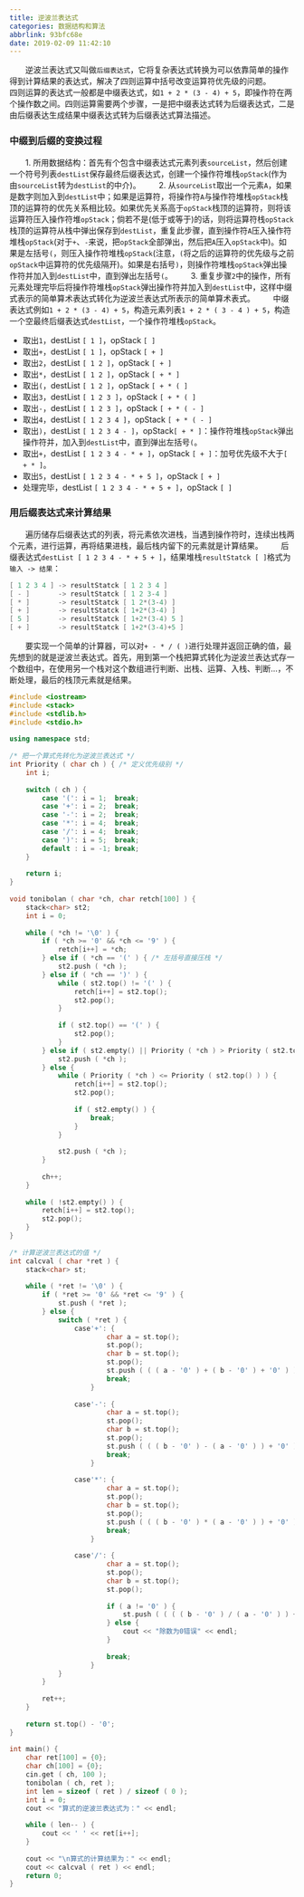 ```yaml
---
title: 逆波兰表达式
categories: 数据结构和算法
abbrlink: 93bfc68e
date: 2019-02-09 11:42:10
---
```

&emsp;&emsp;逆波兰表达式又叫做`后缀表达式`，它将复杂表达式转换为可以依靠简单的操作得到计算结果的表达式，解决了四则运算中括号改变运算符优先级的问题。<!--more-->
&emsp;&emsp;四则运算的表达式一般都是中缀表达式，如`1 + 2 * (3 - 4) + 5`，即操作符在两个操作数之间。四则运算需要两个步骤，一是把中缀表达式转为后缀表达式，二是由后缀表达生成结果中缀表达式转为后缀表达式算法描述。

### 中缀到后缀的变换过程

&emsp;&emsp;1. 所用数据结构：首先有个包含中缀表达式元素列表`sourceList`，然后创建一个符号列表`destList`保存最终后缀表达式，创建一个操作符堆栈`opStack`(作为由`sourceList`转为`destList`的中介)。
&emsp;&emsp;2. 从`sourceList`取出一个元素`A`，如果是数字则加入到`destList`中；如果是运算符，将操作符`A`与操作符堆栈`opStack`栈顶的运算符的优先关系相比较。如果优先关系高于`opStack`栈顶的运算符，则将该运算符压入操作符堆`opStack`；倘若不是(低于或等于)的话，则将运算符栈`opStack`栈顶的运算符从栈中弹出保存到`destList`，重复此步骤，直到操作符`A`压入操作符堆栈`opStack`(对于`+`、`-`来说，把`opStack`全部弹出，然后把`A`压入`opStack`中)。如果是左括号`(`，则压入操作符堆栈`opStack`(注意，`(`将之后的运算符的优先级与之前`opStack`中运算符的优先级隔开)。如果是右括号`)`，则操作符堆栈`opStack`弹出操作符并加入到`destList`中，直到弹出左括号`(`。
&emsp;&emsp;3. 重复步骤`2`中的操作，所有元素处理完毕后将操作符堆栈`opStack`弹出操作符并加入到`destList`中，这样中缀式表示的简单算术表达式转化为逆波兰表达式所表示的简单算术表式。
&emsp;&emsp;中缀表达式例如`1 + 2 * (3 - 4) + 5`，构造元素列表`1 + 2 * ( 3 - 4 ) + 5`，构造一个空最终后缀表达式`destList`，一个操作符堆栈`opStack`。

- 取出`1`，destList `[ 1 ]`，opStack `[ ]`
- 取出`+`，destList `[ 1 ]`，opStack `[ + ]`
- 取出`2`，destList `[ 1 2 ]`，opStack `[ + ]`
- 取出`*`，destList `[ 1 2 ]`，opStack `[ + * ]`
- 取出`(`，destList `[ 1 2 ]`，opStack `[ + * ( ]`
- 取出`3`，destList `[ 1 2 3 ]`，opStack `[ + * ( ]`
- 取出`-`，destList `[ 1 2 3 ]`，opStack `[ + * ( - ]`
- 取出`4`，destList `[ 1 2 3 4 ]`，opStack `[ + * ( - ]`
- 取出`)`，destList `[ 1 2 3 4 - ]`，opStack`[ + * ]`：操作符堆栈`opStack`弹出操作符并，加入到`destList`中，直到弹出左括号`(`。
- 取出`+`，destList `[ 1 2 3 4 - * + ]`，opStack `[ + ]`：加号优先级不大于`[ + * ]`。
- 取出`5`，destList `[ 1 2 3 4 - * + 5 ]`，opStack `[ + ]`
- 处理完毕，destList `[ 1 2 3 4 - * + 5 + ]`，opStack `[ ]`

### 用后缀表达式来计算结果

&emsp;&emsp;遍历储存后缀表达式的列表，将元素依次进栈，当遇到操作符时，连续出栈两个元素，进行运算，再将结果进栈，最后栈内留下的元素就是计算结果。
&emsp;&emsp;后缀表达式`destList [ 1 2 3 4 - * + 5 + ]`，结果堆栈`resultStatck [ ]`格式为`输入 -> 结果`：

``` cpp
[ 1 2 3 4 ] -> resultStatck [ 1 2 3 4 ]
[ - ]       -> resultStatck [ 1 2 3-4 ]
[ * ]       -> resultStatck [ 1 2*(3-4) ]
[ + ]       -> resultStatck [ 1+2*(3-4) ]
[ 5 ]       -> resultStatck [ 1+2*(3-4) 5 ]
[ + ]       -> resultStatck [ 1+2*(3-4)+5 ]
```

&emsp;&emsp;要实现一个简单的计算器，可以对`+ - * / ( )`进行处理并返回正确的值，最先想到的就是逆波兰表达式。首先，用到第一个栈把算式转化为逆波兰表达式存一个数组中，在使用另一个栈对这个数组进行判断、出栈、运算、入栈、判断...，不断处理，最后的栈顶元素就是结果。

``` cpp
#include <iostream>
#include <stack>
#include <stdlib.h>
#include <stdio.h>
​
using namespace std;
​
/* 把一个算式先转化为逆波兰表达式 */
int Priority ( char ch ) { /* 定义优先级别 */
    int i;
​
    switch ( ch ) {
        case '(': i = 1;  break;
        case '+': i = 2;  break;
        case '-': i = 2;  break;
        case '*': i = 4;  break;
        case '/': i = 4;  break;
        case ')': i = 5;  break;
        default : i = -1; break;
    }
​
    return i;
}
​
void tonibolan ( char *ch, char retch[100] ) {
    stack<char> st2;
    int i = 0;
​
    while ( *ch != '\0' ) {
        if ( *ch >= '0' && *ch <= '9' ) {
            retch[i++] = *ch;
        } else if ( *ch == '(' ) { /* 左括号直接压栈 */
            st2.push ( *ch );
        } else if ( *ch == ')' ) {
            while ( st2.top() != '(' ) {
                retch[i++] = st2.top();
                st2.pop();
            }
​
            if ( st2.top() == '(' ) {
                st2.pop();
            }
        } else if ( st2.empty() || Priority ( *ch ) > Priority ( st2.top() ) ) {
            st2.push ( *ch );
        } else {
            while ( Priority ( *ch ) <= Priority ( st2.top() ) ) {
                retch[i++] = st2.top();
                st2.pop();
​
                if ( st2.empty() ) {
                    break;
                }
            }
​
            st2.push ( *ch );
        }
​
        ch++;
    }
​
    while ( !st2.empty() ) {
        retch[i++] = st2.top();
        st2.pop();
    }
}
​
/* 计算逆波兰表达式的值 */
int calcval ( char *ret ) {
    stack<char> st;
​
    while ( *ret != '\0' ) {
        if ( *ret >= '0' && *ret <= '9' ) {
            st.push ( *ret );
        } else {
            switch ( *ret ) {
                case'+': {
                        char a = st.top();
                        st.pop();
                        char b = st.top();
                        st.pop();
                        st.push ( ( ( a - '0' ) + ( b - '0' ) + '0' ) );
                        break;
                    }
​
                case'-': {
                        char a = st.top();
                        st.pop();
                        char b = st.top();
                        st.pop();
                        st.push ( ( ( b - '0' ) - ( a - '0' ) ) + '0' );
                        break;
                    }
​
                case'*': {
                        char a = st.top();
                        st.pop();
                        char b = st.top();
                        st.pop();
                        st.push ( ( ( b - '0' ) * ( a - '0' ) ) + '0' );
                        break;
                    }
​
                case'/': {
                        char a = st.top();
                        st.pop();
                        char b = st.top();
                        st.pop();
​
                        if ( a != '0' ) {
                            st.push ( ( ( ( b - '0' ) / ( a - '0' ) ) + '0' ) );
                        } else {
                            cout << "除数为0错误" << endl;
                        }
​
                        break;
                    }
            }
        }
​
        ret++;
    }
​
    return st.top() - '0';
}
​
int main() {
    char ret[100] = {0};
    char ch[100] = {0};
    cin.get ( ch, 100 );
    tonibolan ( ch, ret );
    int len = sizeof ( ret ) / sizeof ( 0 );
    int i = 0;
    cout << "算式的逆波兰表达式为：" << endl;
​
    while ( len-- ) {
        cout << ' ' << ret[i++];
    }
​
    cout << "\n算式的计算结果为：" << endl;
    cout << calcval ( ret ) << endl;
    return 0;
}
```